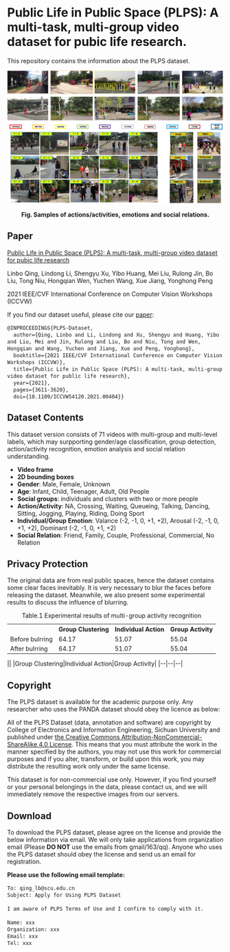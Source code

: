 # Public Life in Public Space (PLPS): A multi-task, multi-group video dataset for pubic life research.
This repository contains the information about the PLPS dataset.

<center>
  
![image](https://github.com/li-lindong/PLPS/blob/f48d6e98add50fb03b348296909b28358c85c3bf/Samples.png)
  
</center>

**<p align="center">Fig. Samples of actions/activities, emotions and social relations.</p>**

## Paper
[Public Life in Public Space (PLPS): A multi-task, multi-group video dataset for pubic life research](https://openaccess.thecvf.com/content/ICCV2021W/ABAW/papers/Qing_Public_Life_in_Public_Space_PLPS_A_Multi-Task_Multi-Group_Video_ICCVW_2021_paper.pdf)

Linbo Qing, Lindong Li, Shengyu Xu, Yibo Huang, Mei Liu, Rulong Jin, Bo Liu, Tong Niu, Hongqian Wen, Yuchen Wang, Xue Jiang, Yonghong Peng

2021 IEEE/CVF International Conference on Computer Vision Workshops (ICCVW)

If you find our dataset useful, please cite our [paper](https://openaccess.thecvf.com/content/ICCV2021W/ABAW/papers/Qing_Public_Life_in_Public_Space_PLPS_A_Multi-Task_Multi-Group_Video_ICCVW_2021_paper.pdf):

```
@INPROCEEDINGS{PLPS-Dataset,  
  author={Qing, Linbo and Li, Lindong and Xu, Shengyu and Huang, Yibo and Liu, Mei and Jin, Rulong and Liu, Bo and Niu, Tong and Wen, Hongqian and Wang, Yuchen and Jiang, Xue and Peng, Yonghong},  
  booktitle={2021 IEEE/CVF International Conference on Computer Vision Workshops (ICCVW)},   
  title={Public Life in Public Space (PLPS): A multi-task, multi-group video dataset for public life research},   
  year={2021}, 
  pages={3611-3620},  
  doi={10.1109/ICCVW54120.2021.00404}}
```

## Dataset Contents
This dataset version consists of 71 videos with multi-group and multi-level labels, which may surpporting gender/age classification, group detection, action/activity recognition, emotion analysis and social relation understanding.
* **Video frame**
* **2D bounding boxes**
* **Gender**: Male, Female, Unknown
* **Age**: Infant, Child, Teenager, Adult, Old People
* **Social groups**: individuals and clusters with two or more people
* **Action/Activity**: NA, Crossing, Waiting, Queueing, Talking, Dancing, Sitting, Jogging, Playing, Riding, Doing Sport
* **Individual/Group Emotion**: Valance (-2, -1, 0, +1, +2), Arousal (-2, -1, 0, +1, +2), Dominant (-2, -1, 0, +1, +2)
* **Social Relation**: Friend, Family, Couple, Professional, Commercial, No Relation

## Privacy Protection
The original data are from real public spaces, hence the dataset contains some clear faces inevitably. It is very necessary to blur the faces before releasing the dataset. Meanwhile, we also present some experimental results to discuss the influence of blurring. 

<table>
  <caption>Table.1 Experimental results of multi-group activity recognition</caption>
  
  <tr>
    <th></th>
    <th>Group Clustering</th>
    <th>Individual Action</th>
    <th>Group Activity</th>
  </tr>
  
  <tr>
    <td>Before bulrring</td>
    <td>64.17</td>
    <td>51.07</td>
    <td>55.04</td>
  </tr>

  <tr>
    <td>After bulrring</td>
    <td>64.17</td>
    <td>51.07</td>
    <td>55.04</td>
  </tr>
  
</table>

||
|Group Clustering|Individual Action|Group Activity|
|--|--|--|

## Copyright
The PLPS dataset is available for the academic purpose only. Any researcher who uses the PANDA dataset should obey the licence as below:

All of the PLPS Dataset (data, annotation and software) are copyright by College of Electronics and Information Engineering, Sichuan University and published under [the Creative Commons Attribution-NonCommercial-ShareAlike 4.0 License](https://creativecommons.org/licenses/by-nc-sa/4.0/). This means that you must attribute the work in the manner specified by the authors, you may not use this work for commercial purposes and if you alter, transform, or build upon this work, you may distribute the resulting work only under the same license.

This dataset is for non-commercial use only. However, if you find yourself or your personal belongings in the data, please contact us, and we will immediately remove the respective images from our servers.

## Download
To download the PLPS dataset, please agree on the license and provide the below information via email. We will only take applications from organization email (Please **DO NOT** use the emails from gmail/163/qq). Anyone who uses the PLPS dataset should obey the license and send us an email for registration.

**Please use the following email template:**
```
To: qing_lb@scu.edu.cn
Subject: Apply for Using PLPS Dataset

I am aware of PLPS Terms of Use and I confirm to comply with it.

Name: xxx
Organization: xxx
Email: xxx
Tel: xxx
```
